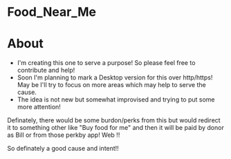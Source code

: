 # Food_Near_Me

About
===

- I'm creating this one to serve a purpose! So please feel free to contribute and help!
- Soon I'm planning to mark a Desktop version for this over http/https! May be I'll try to focus on more areas which may help to serve the cause.
- The idea is not new but somewhat improvised and trying to put some more attention!

Definately, there would be some burdon/perks from this but would redirect it to something other like "Buy food for me" and then it will be paid by donor as Bill or from those perkby app! Web !!

So definately a good cause and intent!!
